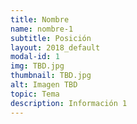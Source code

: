 ```yaml
---
title: Nombre
name: nombre-1
subtitle: Posición
layout: 2018_default
modal-id: 1
img: TBD.jpg
thumbnail: TBD.jpg
alt: Imagen TBD
topic: Tema
description: Información 1
---
```

